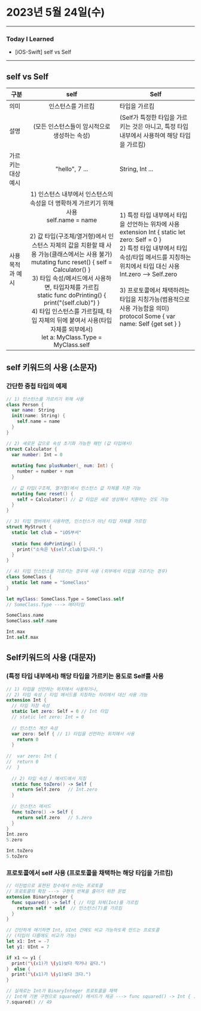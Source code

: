 # 2023년 5월 24일(수)

---

### Today I Learned 

- [iOS-Swift] self vs Self

---



## self vs Self

| 구분               |                             self                             | Self                                                         |
| ------------------ | :----------------------------------------------------------: | ------------------------------------------------------------ |
| 의미               |                      인스턴스를 가르킴                       | 타입을 가르킴                                                |
| 설명               |         (모든 인스턴스들이 암시적으로 생성하는 속성)         | (Self가 특정한 타입을 가르키는 것은 아니고, 특정 타입 내부에서 사용하여 해당 타입을 가르킴) |
| 가르키는 대상 예시 |                        "hello", 7 ...                        | String, Int ...                                              |
| 사용 목적과 예시   | 1) 인스턴스 내부에서 인스턴스의 속성을 더 명확하게 가르키기 위해 사용 <br />self.name = name <br /><br />2) 값 타입(구조체/열거형)에서 인스턴스 자체의 값을 치환할 때 사용 가능(클래스에서는 사용 불가)<br />mutating func reset() { self = Calculator() }<br />3) 타입 속성/메서드에서 사용하면, 타입자체를 가르킴 <br />static func doPrinting() { print("\(self.club)") }<br />4) 타입 인스턴스를 가르킬때, 타입 자체의 뒤에 붙여서 사용(타입 자체를 외부에서)<br />let a: MyClass.Type = MyClass.self | 1) 특정 타입 내부에서 타입을 선언하는 위차에 사용 <br />extension Int { static let zero: Self = 0 }<br />2) 특정 타입 내부에서 타입 속성/타입 메서드를 지칭하는 위치에서 타입 대신 사용 <br />Int.zero --> Self.zero <br /><br />3) 프로토콜에서 채택하려는 타입을 지칭가능(범용적으로 사용 가능함을 의미)<br />protocol Some { var name: Self {get set } } |





## self 키워드의 사용 (소문자)

### 간단한 중첩 타입의 예제

```swift
// 1) 인스턴스를 가르키기 위해 사용 
class Person {
  var name: String
  init(name: String) {
    self.name = name 
  }
}

// 2) 새로운 값으로 속성 초기화 가능한 패턴 (값 타입에서)
struct Calculator {
  var number: Int = 0
  
  mutating func plusNumber(_ num: Int) {
    number = number + num
  }
  
  // 값 타입(구조체, 열거형)에서 인스턴스 값 자체를 치환 가능 
  mutating func reset() {
    self = Calculator() // 값 타입은 새로 생성해서 치환하는 것도 가능 
  }
}

// 3) 타입 맴버에서 사용하면, 인스턴스가 아닌 타입 자체를 가르킴 
struct MyStruct {
  static let club = "iOS부서"
  
  static func doPrinting() {
    print("소속은 \(self.club)입니다.")
  }
}

// 4) 타입 인스턴스를 가르키는 경우에 사용 (외부에서 타입을 가르키는 경우)
class SomeClass {
  static let name = "SomeClass"
}

let myClass: SomeClass.Type = SomeClass.self 
// SomeClass.Type ---> 메타타입 

SomeClass.name 
SomeClass.self.name 

Int.max
Int.self.max 
```

## Self키워드의 사용 (대문자)

### (특정 타입 내부에서) 해당 타입을 가르키는 용도로 Self를 사용 

```swift
// 1) 타입을 선언하는 위치에서 사용하거나, 
// 2) 타입 속성 / 타입 메서드를 지칭하는 자리에서 대신 사용 가능 
extension Int {
  // 타입 저장 속성 
  static let zero: Self = 0 // Int 타입 
  // static let zero: Int = 0 
  
  // 인스턴스 계산 속성 
  var zero: Self { // 1) 타입을 선언하는 위치에서 사용 
    return 0 
  }
  
//  var zero: Int {
//  return 0 
//  }
  
  // 2) 타입 속성 / 메서드에서 지칭 
  static func toZero() -> Self {
    return Self.zero   // Int.zero
  }
  
  // 인스턴스 메서드 
  func toZero() -> Self {
    return self.zero   // 5.zero
  }
}
Int.zero
5.zero

Int.toZero
5.toZero
```

### 프로토콜에서 self 사용 (프로토콜을 채택하는 해당 타입을 가르킴)

```swift
// 이진법으로 표현된 정수에서 쓰이는 프로토콜 
// 프로토콜의 확장 ---> 구현의 반복을 줄이기 위한 문법 
extension BinaryInteger {
  func squared() -> Self { // 타입 자체(Int)를 가르킴 
    return self * self  // 인스턴스(7)를 가르킴 
  }
}

// 간단하게 애기하면 Int, UInt 간에도 비교 가능하도록 만드는 프로토콜 
// (타입이 다름에도 비교가 가능) 
let x1: Int = -7
let y1: UInt = 7 

if x1 <= y1 {
  print("\(x1)가 \(y1)보다 작거나 같다.")
}  else {
  print("\(x1)가 \(y1)보다 크다.")
}

// 실제로는 Int가 BinaryInteger 프로토콜을 채택
// Int에 기본 구현으로 squared() 메서드가 제공 ---> func squared() -> Int { .. }
7.squared() // 49
```


